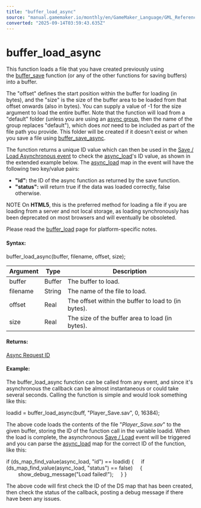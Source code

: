 ```yaml
---
title: "buffer_load_async"
source: "manual.gamemaker.io/monthly/en/GameMaker_Language/GML_Reference/Buffers/buffer_load_async.htm"
converted: "2025-09-14T03:59:43.635Z"
---
```


# buffer\_load\_async

This function loads a file that you have created previously using the [buffer\_save](../../../../../../GameMaker_Language/GML_Reference/Buffers/buffer_save.md) function (or any of the other functions for saving buffers) into a buffer.

The "offset" defines the start position within the buffer for loading (in bytes), and the "size" is the size of the buffer area to be loaded from that offset onwards (also in bytes). You can supply a value of -1 for the size argument to load the entire buffer. Note that the function will load from a "default" folder (unless you are using an [async group](buffer_async_group_begin.md), then the name of the group replaces "default"), which does _not_ need to be included as part of the file path you provide. This folder will be created if it doesn't exist or when you save a file using [buffer\_save\_async](buffer_save_async.md).

The function returns a unique ID value which can then be used in the [Save / Load Asynchronous event](../../../The_Asset_Editors/Object_Properties/Async_Events/Save_Load.md) to check the [async\_load](../../GML_Overview/Variables/Builtin_Global_Variables/async_load.md)'s ID value, as shown in the extended example below. The [async\_load](../../GML_Overview/Variables/Builtin_Global_Variables/async_load.md) map in the event will have the following two key/value pairs:

-   **"id":** the ID of the async function as returned by the save function.
-   **"status":** will return true if the data was loaded correctly, false otherwise.

NOTE On **HTML5**, this is the preferred method for loading a file if you are loading from a server and not local storage, as loading synchronously has been deprecated on most browsers and will eventually be obsoleted.

Please read the [buffer\_load](buffer_load.md) page for platform-specific notes.

#### Syntax:

buffer\_load\_async(buffer, filename, offset, size);

| Argument | Type | Description |
| --- | --- | --- |
| buffer | Buffer | The buffer to load. |
| filename | String | The name of the file to load. |
| offset | Real | The offset within the buffer to load to (in bytes). |
| size | Real | The size of the buffer area to load (in bytes). |

#### Returns:

[Async Request ID](../Asynchronous_Functions/Asynchronous_Functions.md)

#### Example:

The buffer\_load\_async function can be called from any event, and since it's asynchronous the callback can be almost instantaneous or could take several seconds. Calling the function is simple and would look something like this:

loadid = buffer\_load\_async(buff, "Player\_Save.sav", 0, 16384);

The above code loads the contents of the file "_Player\_Save.sav_" to the given buffer, storing the ID of the function call in the variable loadid. When the load is complete, the asynchronous [Save / Load](../../../The_Asset_Editors/Object_Properties/Async_Events/Save_Load.md) event will be triggered and you can parse the [async\_load](../../GML_Overview/Variables/Builtin_Global_Variables/async_load.md) map for the correct ID of the function, like this:

if (ds\_map\_find\_value(async\_load, "id") == loadid)
{
    if (ds\_map\_find\_value(async\_load, "status") == false)
    {
        show\_debug\_message("Load failed!");
    }
}

The above code will first check the ID of the DS map that has been created, then check the status of the callback, posting a debug message if there have been any issues.